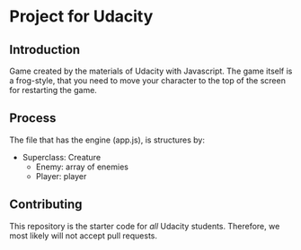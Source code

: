 # Project for Udacity 

## Introduction

Game created by the materials of Udacity with Javascript. The game itself is a frog-style, that you need to move your character to the top of the screen for restarting the game.

## Process

The file that has the engine (app.js), is structures by:

- Superclass: Creature
    - Enemy: array of enemies
    - Player: player

## Contributing

This repository is the starter code for _all_ Udacity students. Therefore, we most likely will not accept pull requests.
